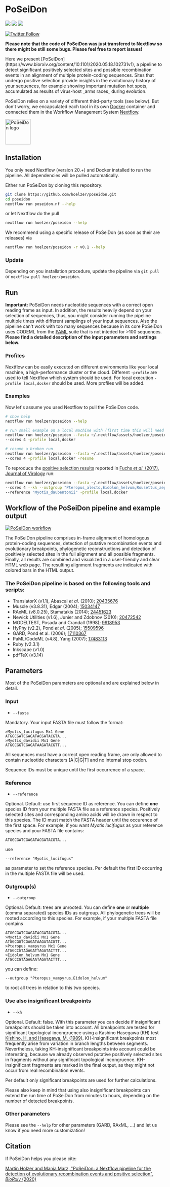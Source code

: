 # PoSeiDon

![](https://img.shields.io/badge/nextflow-20.01.0-brightgreen)
![](https://img.shields.io/badge/uses-docker-blue.svg)
![](https://img.shields.io/badge/licence-GPL--3.0-lightgrey.svg)

[![Twitter Follow](https://img.shields.io/twitter/follow/martinhoelzer.svg?style=social)](https://twitter.com/martinhoelzer) 

__Please note that the code of PoSeiDon was just transfered to Nextflow so there might be still some bugs. Please feel free to report issues!__

<div class="row"><div class="col-sm-6 clearfix">
Here we present [PoSeiDon](https://www.biorxiv.org/content/10.1101/2020.05.18.102731v1), a pipeline to detect significant positively selected sites and possible recombination events in an alignment of multiple protein-coding sequences. Sites that undergo positive selection provide insights in the evolutionary history of your sequences, for example showing important mutation hot spots, accumulated as results of virus-host _arms races_ during evolution.

PoSeiDon relies on a variety of different third-party tools (see below). But don't worry, we encapsulated each tool in its own [Docker](https://www.docker.com/resources/what-container) container and connected them in the Workflow Management System [Nextflow](https://www.nextflow.io/). 
</div><div class="col-sm-6 clearfix">
<img width="80px" src="https://github.com/hoelzer/poseidon/blob/master/images/poseidon_logo.png" alt="PoSeiDon logo" />
</div></div>

## Installation

You only need Nextflow (version 20.+) and Docker installed to run the pipeline. All dependencies will be pulled automatically. 

Either run PoSeiDon by cloning this repository:
```bash
git clone https://github.com/hoelzer/poseidon.git
cd poseidon
nextflow run poseidon.nf --help
```

or let Nextflow do the pull
```bash
nextflow run hoelzer/poseidon --help
```

We recommend using a specific release of PoSeiDon (as soon as their are releases) via 

```bash
nextflow run hoelzer/poseidon -r v0.1 --help
```

### Update

Depending on you installation procedure, update the pipeline via `git pull` or `nextflow pull hoelzer/poseidon`. 

## Run

__Important:__ PoSeiDon needs nucleotide sequences with a correct open reading frame as input. In addition, the results heavily depend on your selection of sequences, thus, you might consider running the pipeline multiple times with different samplings of your input sequences. Also the pipeline can't work with too many sequences because in its core PoSeiDon uses CODEML from the [PAML](http://abacus.gene.ucl.ac.uk/software/paml.html) suite that is not inteded for >100 sequences. __Please find a detailed description of the input parameters and settings below.__

### Profiles

Nextflow can be easily executed on different environments like your local machine, a high-performance cluster or the cloud. Different `-profile` are used to tell Nextflow which system should be used. For local execution `-profile local,docker` should be used. More profiles will be added.   

### Examples 

Now let's assume you used Nextflow to pull the PoSeiDon code. 

```bash
# show help 
nextflow run hoelzer/poseidon --help

# run small example on a local machine with (first time this will need some more time because the Docker containers are downloaded)
nextflow run hoelzer/poseidon --fasta ~/.nextflow/assets/hoelzer/poseidon/test_data/bats_mx1_small.fasta \
--cores 4 -profile local,docker

# resume a broken run
nextflow run hoelzer/poseidon --fasta ~/.nextflow/assets/hoelzer/poseidon/test_data/bats_mx1_small.fasta \
--cores 4 -profile local,docker -resume
```

To reproduce the [positive selection results](http://www.rna.uni-jena.de/supplements/mx1_bats/full_aln/) reported in [Fuchs _et al_. (2017), Journal of Virology](https://doi.org/10.1128/JVI.00361-17) run:
```bash
nextflow run hoelzer/poseidon --fasta ~/.nextflow/assets/hoelzer/poseidon/test_data/bats_mx1.fasta \
--cores 4 --kh --outgroup "Pteropus_alecto,Eidolon_helvum,Rousettus_aegyptiacus,Hypsignatus_monstrosus" \
--reference "Myotis_daubentonii" -profile local,docker
```

## Workflow of the PoSeiDon pipeline and example output

<a target="_blank" href="https://github.com/hoelzer/poseidon/blob/master/images/pipeline_landscape.pdf"><img src="https://github.com/hoelzer/poseidon/blob/master/images/pipeline_landscape.png" alt="PoSeiDon workflow" /></a>

The PoSeiDon pipeline comprises in-frame alignment of homologous protein-coding sequences, detection of putative recombination events and evolutionary breakpoints, phylogenetic reconstructions and detection of positively selected sites in the full alignment and all possible fragments. Finally, all results are combined and visualized in a user-friendly and clear HTML web page. The resulting alignment fragments are indicated with colored bars in the HTML output.

### The PoSeiDon pipeline is based on the following tools and scripts:

* TranslatorX (v1.1), Abascal _et al_. (2010);  <a target="_blank" href="https://www.ncbi.nlm.nih.gov/pubmed/20435676">20435676</a>
* Muscle (v3.8.31), Edgar (2004);  <a target="_blank" href="https://www.ncbi.nlm.nih.gov/pubmed/15034147">15034147</a>
* RAxML (v8.0.25), Stamatakis (2014);  <a target="_blank" href="https://www.ncbi.nlm.nih.gov/pubmed/24451623">24451623</a>
* Newick Utilities (v1.6), Junier and Zdobnov (2010);  <a target="_blank" href="https://www.ncbi.nlm.nih.gov/pubmed/20472542">20472542</a>
* MODELTEST, Posada and Crandall (1998);  <a target="_blank" href="https://www.ncbi.nlm.nih.gov/pubmed/9918953">9918953</a>
* HyPhy (v2.2), Pond _et al_. (2005);  <a target="_blank" href="https://www.ncbi.nlm.nih.gov/pubmed/15509596">15509596</a>
* GARD, Pond et al. (2006);  <a target="_blank" href="https://www.ncbi.nlm.nih.gov/pubmed/17110367">17110367</a>
* PaML/CodeML (v4.8), Yang (2007);  <a target="_blank" href="https://www.ncbi.nlm.nih.gov/pubmed/17483113">17483113</a>
* Ruby (v2.3.1)
* Inkscape (v1.0)
* pdfTeX (v3.14) 

## Parameters

Most of the PoSeiDon parameters are optional and are explained below in detail.

### Input

* `--fasta`

Mandatory. Your input FASTA file must follow the format:

```
>Myotis_lucifugus Mx1 Gene
ATGGCGATCGAGATACGATACGTA...
>Myotis_davidii Mx1 Gene
ATGGCGGTCGAGATAAGATACGTT...
```

All sequences must have a correct open reading frame, are only allowed to contain nucleotide characters [A|C|G|T] and no internal stop codon.

Sequence IDs must be unique until the first occurrence of a space.

### Reference

* `--reference`

Optional. Default: use first sequence ID as reference. You can define <b>one</b> species ID from your multiple FASTA file as a reference species. Positively selected sites and corresponding amino acids will be drawn in respect to this species. The ID must match the FASTA header until the occurence of the first space. For example, if you want <i>Myotis lucifugus</i> as your reference species and your FASTA file contains:

```>Myotis_lucifugus Mx1 Gene
ATGGCGATCGAGATACGATACGTA...
```

use

`--reference "Myotis_lucifugus"`

as parameter to set the reference species. Per default the first ID occurring in the multiple FASTA file will be used.

### Outgroup(s)

* `--outgroup`

Optional. Default: trees are unrooted. You can define <b>one</b> or <b>multiple</b> (comma separated) species IDs as outgroup. All phylogenetic trees will be rooted according to this species. For example, if your multiple FASTA file contains

````>Myotis_lucifugus Mx1 Gene
ATGGCGATCGAGATACGATACGTA...
>Myotis_davidii Mx1 Gene
ATGGCGGTCGAGATAAGATACGTT...
>Pteropus_vampyrus Mx1 Gene
ATGGCCGTAGAGATTAGATACTTT...
>Eidolon_helvum Mx1 Gene
ATGCCCGTAGAGAATAGATACTTT...
````

you can define:

```--outgroup "Pteropus_vampyrus,Eidolon_helvum"```

to root all trees in relation to this two species.

### Use also insignificant breakpoints

* `--kh`

Optional. Default: false. With this parameter you can decide if insignificant breakpoints should be taken into account. All breakpoints are tested for significant topological incongruence using a Kashino Hasegawa (KH) test [Kishino, H. and Hasegawa, M. (1989)](https://link.springer.com/article/10.1007/BF02100115). KH-insignificant breakpoints most frequently arise from variation in branch lengths between segments. Nevertheless, taking KH-insignificant breakpoints into account could be interesting, because we already observed putative positively selected sites in fragments without any significant topological incongruence. KH-insignificant fragments are marked in the final output, as they might not occur from real recombination events.

Per default only significant breakpoints are used for further calculations.

Please also keep in mind that using also insignificant breakpoints can extend the run time of PoSeiDon from minutes to hours, depending on the number of detected breakpoints.

### Other parameters

Please see the `--help` for other parameters (GARD, RAxML, ...) and let us know if you need more customization!

## Citation

If PoSeiDon helps you please cite:

[Martin Hölzer and Manja Marz, "PoSeiDon: a Nextflow pipeline for the detection of evolutionary recombination events and positive selection", _BioRxiv_ (2020)](https://www.biorxiv.org/content/10.1101/2020.05.18.102731v1)
